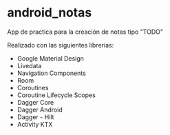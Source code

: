 # android_notas
App de practica para la creación de notas tipo "TODO"

Realizado con las siguientes librerías:

- Google Material Design
- Livedata
- Navigation Components
- Room
- Coroutines
- Coroutine Lifecycle Scopes
- Dagger Core
- Dagger Android
- Dagger - Hilt
- Activity KTX
